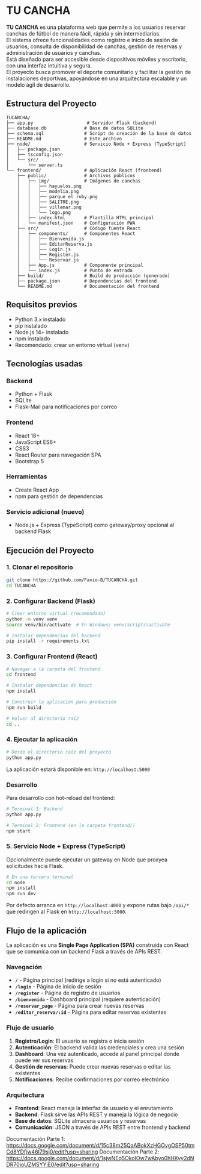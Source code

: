 # TU CANCHA

**TU CANCHA** es una plataforma web que permite a los usuarios reservar canchas de fútbol de manera fácil, rápida y sin intermediarios.  
El sistema ofrece funcionalidades como registro e inicio de sesión de usuarios, consulta de disponibilidad de canchas, gestión de reservas y administración de usuarios y canchas.  
Está diseñado para ser accesible desde dispositivos móviles y escritorio, con una interfaz intuitiva y segura.  
El proyecto busca promover el deporte comunitario y facilitar la gestión de instalaciones deportivas, apoyándose en una arquitectura escalable y un modelo ágil de desarrollo.

## Estructura del Proyecto
```
TUCANCHA/
├── app.py                    # Servidor Flask (backend)
├── database.db              # Base de datos SQLite
├── schema.sql               # Script de creación de la base de datos
├── README.md                # Este archivo
├── node/                    # Servicio Node + Express (TypeScript)
│   ├── package.json
│   ├── tsconfig.json
│   └── src/
│       └── server.ts
└── frontend/                # Aplicación React (frontend)
    ├── public/              # Archivos públicos
    │   ├── img/             # Imágenes de canchas
    │   │   ├── hayuelos.png
    │   │   ├── modelia.png
    │   │   ├── parque el ruby.png
    │   │   ├── SALITRE.png
    │   │   ├── villemar.png
    │   │   └── logo.png
    │   ├── index.html       # Plantilla HTML principal
    │   └── manifest.json    # Configuración PWA
    ├── src/                 # Código fuente React
    │   ├── components/      # Componentes React
    │   │   ├── Bienvenida.js
    │   │   ├── EditarReserva.js
    │   │   ├── Login.js
    │   │   ├── Register.js
    │   │   └── Reservar.js
    │   ├── App.js           # Componente principal
    │   └── index.js         # Punto de entrada
    ├── build/               # Build de producción (generado)
    ├── package.json         # Dependencias del frontend
    └── README.md            # Documentación del frontend
```
## Requisitos previos
- Python 3.x instalado
- pip instalado
- Node.js 14+ instalado
- npm instalado
- Recomendado: crear un entorno virtual (venv)

## Tecnologías usadas
### Backend
- Python + Flask
- SQLite
- Flask-Mail para notificaciones por correo

### Frontend
- React 18+
- JavaScript ES6+
- CSS3
- React Router para navegación SPA
 - Bootstrap 5

### Herramientas
- Create React App
- npm para gestión de dependencias

### Servicio adicional (nuevo)
- Node.js + Express (TypeScript) como gateway/proxy opcional al backend Flask
## Ejecución del Proyecto

### 1. Clonar el repositorio
```bash
git clone https://github.com/Favio-B/TUCANCHA.git
cd TUCANCHA
```

### 2. Configurar Backend (Flask)
```bash
# Crear entorno virtual (recomendado)
python -m venv venv
source venv/bin/activate  # En Windows: venv\Scripts\activate

# Instalar dependencias del backend
pip install -r requirements.txt
```

### 3. Configurar Frontend (React)
```bash
# Navegar a la carpeta del frontend
cd frontend

# Instalar dependencias de React
npm install

# Construir la aplicación para producción
npm run build

# Volver al directorio raíz
cd ..
```

### 4. Ejecutar la aplicación
```bash
# Desde el directorio raíz del proyecto
python app.py
```

La aplicación estará disponible en: `http://localhost:5000`

### Desarrollo
Para desarrollo con hot-reload del frontend:
```bash
# Terminal 1: Backend
python app.py

# Terminal 2: Frontend (en la carpeta frontend/)
npm start
```

### 5. Servicio Node + Express (TypeScript)

Opcionalmente puede ejecutar un gateway en Node que proxyea solicitudes hacia Flask.

```bash
# En una tercera terminal
cd node
npm install
npm run dev
```

Por defecto arranca en `http://localhost:4000` y expone rutas bajo `/api/*` que redirigen al Flask en `http://localhost:5000`.
## Flujo de la aplicación

La aplicación es una **Single Page Application (SPA)** construida con React que se comunica con un backend Flask a través de APIs REST.

### Navegación
- **`/`** - Página principal (redirige a login si no está autenticado)
- **`/login`** - Página de inicio de sesión
- **`/register`** - Página de registro de usuarios
- **`/bienvenida`** - Dashboard principal (requiere autenticación)
- **`/reservar_page`** - Página para crear nuevas reservas
- **`/editar_reserva/:id`** - Página para editar reservas existentes

### Flujo de usuario
1. **Registro/Login**: El usuario se registra o inicia sesión
2. **Autenticación**: El backend valida las credenciales y crea una sesión
3. **Dashboard**: Una vez autenticado, accede al panel principal donde puede ver sus reservas
4. **Gestión de reservas**: Puede crear nuevas reservas o editar las existentes
5. **Notificaciones**: Recibe confirmaciones por correo electrónico

### Arquitectura
- **Frontend**: React maneja la interfaz de usuario y el enrutamiento
- **Backend**: Flask sirve las APIs REST y maneja la lógica de negocio
- **Base de datos**: SQLite almacena usuarios y reservas
- **Comunicación**: JSON a través de APIs REST entre frontend y backend


Documentación Parte 1: https://docs.google.com/document/d/15c38m25QaABokXzHGOvgOSP50tmCd8YDfjw46I79sj0/edit?usp=sharing
Documentación Parte 2: https://docs.google.com/document/d/1sjwNEq5OkoIOw7wAbyo0hHKyy2dNDR70ioUZMSYYjE0/edit?usp=sharing

